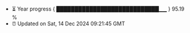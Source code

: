 - ⏳ Year progress { ████████████████████████████▁▁ } 95.19 %
- ⏰ Updated on Sat, 14 Dec 2024 09:21:45 GMT


